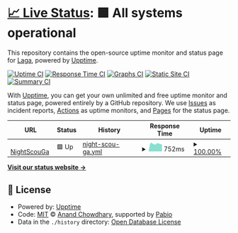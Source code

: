 # [📈 Live Status](https://Laga.github.io/nightscoutga-upptime): <!--live status--> **🟩 All systems operational**

This repository contains the open-source uptime monitor and status page for [Laga](https://Laga.github.io/nightscoutga-upptime), powered by [Upptime](https://github.com/upptime/upptime).

[![Uptime CI](https://github.com/Laga/nightscoutga-upptime/workflows/Uptime%20CI/badge.svg)](https://github.com/Laga/nightscoutga-upptime/actions?query=workflow%3A%22Uptime+CI%22)
[![Response Time CI](https://github.com/Laga/nightscoutga-upptime/workflows/Response%20Time%20CI/badge.svg)](https://github.com/Laga/nightscoutga-upptime/actions?query=workflow%3A%22Response+Time+CI%22)
[![Graphs CI](https://github.com/Laga/nightscoutga-upptime/workflows/Graphs%20CI/badge.svg)](https://github.com/Laga/nightscoutga-upptime/actions?query=workflow%3A%22Graphs+CI%22)
[![Static Site CI](https://github.com/Laga/nightscoutga-upptime/workflows/Static%20Site%20CI/badge.svg)](https://github.com/Laga/nightscoutga-upptime/actions?query=workflow%3A%22Static+Site+CI%22)
[![Summary CI](https://github.com/Laga/nightscoutga-upptime/workflows/Summary%20CI/badge.svg)](https://github.com/Laga/nightscoutga-upptime/actions?query=workflow%3A%22Summary+CI%22)

With [Upptime](https://upptime.js.org), you can get your own unlimited and free uptime monitor and status page, powered entirely by a GitHub repository. We use [Issues](https://github.com/Laga/nightscoutga-upptime/issues) as incident reports, [Actions](https://github.com/Laga/nightscoutga-upptime/actions) as uptime monitors, and [Pages](https://Laga.github.io/nightscoutga-upptime) for the status page.

<!--start: status pages-->
<!-- This summary is generated by Upptime (https://github.com/upptime/upptime) -->
<!-- Do not edit this manually, your changes will be overwritten -->
<!-- prettier-ignore -->
| URL | Status | History | Response Time | Uptime |
| --- | ------ | ------- | ------------- | ------ |
| <img alt="" src="https://icons.duckduckgo.com/ip3/nightscoutga.freeddns.org.ico" height="13"> [NightScouGa](https://nightscoutga.freeddns.org/) | 🟩 Up | [night-scou-ga.yml](https://github.com/Laga/nightscoutga-upptime/commits/HEAD/history/night-scou-ga.yml) | <details><summary><img alt="Response time graph" src="./graphs/night-scou-ga/response-time-week.png" height="20"> 752ms</summary><br><a href="https://Laga.github.io/nightscoutga-upptime/history/night-scou-ga"><img alt="Response time 752" src="https://img.shields.io/endpoint?url=https%3A%2F%2Fraw.githubusercontent.com%2FLaga%2Fnightscoutga-upptime%2FHEAD%2Fapi%2Fnight-scou-ga%2Fresponse-time.json"></a><br><a href="https://Laga.github.io/nightscoutga-upptime/history/night-scou-ga"><img alt="24-hour response time 694" src="https://img.shields.io/endpoint?url=https%3A%2F%2Fraw.githubusercontent.com%2FLaga%2Fnightscoutga-upptime%2FHEAD%2Fapi%2Fnight-scou-ga%2Fresponse-time-day.json"></a><br><a href="https://Laga.github.io/nightscoutga-upptime/history/night-scou-ga"><img alt="7-day response time 752" src="https://img.shields.io/endpoint?url=https%3A%2F%2Fraw.githubusercontent.com%2FLaga%2Fnightscoutga-upptime%2FHEAD%2Fapi%2Fnight-scou-ga%2Fresponse-time-week.json"></a><br><a href="https://Laga.github.io/nightscoutga-upptime/history/night-scou-ga"><img alt="30-day response time 752" src="https://img.shields.io/endpoint?url=https%3A%2F%2Fraw.githubusercontent.com%2FLaga%2Fnightscoutga-upptime%2FHEAD%2Fapi%2Fnight-scou-ga%2Fresponse-time-month.json"></a><br><a href="https://Laga.github.io/nightscoutga-upptime/history/night-scou-ga"><img alt="1-year response time 752" src="https://img.shields.io/endpoint?url=https%3A%2F%2Fraw.githubusercontent.com%2FLaga%2Fnightscoutga-upptime%2FHEAD%2Fapi%2Fnight-scou-ga%2Fresponse-time-year.json"></a></details> | <details><summary><a href="https://Laga.github.io/nightscoutga-upptime/history/night-scou-ga">100.00%</a></summary><a href="https://Laga.github.io/nightscoutga-upptime/history/night-scou-ga"><img alt="All-time uptime 100.00%" src="https://img.shields.io/endpoint?url=https%3A%2F%2Fraw.githubusercontent.com%2FLaga%2Fnightscoutga-upptime%2FHEAD%2Fapi%2Fnight-scou-ga%2Fuptime.json"></a><br><a href="https://Laga.github.io/nightscoutga-upptime/history/night-scou-ga"><img alt="24-hour uptime 100.00%" src="https://img.shields.io/endpoint?url=https%3A%2F%2Fraw.githubusercontent.com%2FLaga%2Fnightscoutga-upptime%2FHEAD%2Fapi%2Fnight-scou-ga%2Fuptime-day.json"></a><br><a href="https://Laga.github.io/nightscoutga-upptime/history/night-scou-ga"><img alt="7-day uptime 100.00%" src="https://img.shields.io/endpoint?url=https%3A%2F%2Fraw.githubusercontent.com%2FLaga%2Fnightscoutga-upptime%2FHEAD%2Fapi%2Fnight-scou-ga%2Fuptime-week.json"></a><br><a href="https://Laga.github.io/nightscoutga-upptime/history/night-scou-ga"><img alt="30-day uptime 100.00%" src="https://img.shields.io/endpoint?url=https%3A%2F%2Fraw.githubusercontent.com%2FLaga%2Fnightscoutga-upptime%2FHEAD%2Fapi%2Fnight-scou-ga%2Fuptime-month.json"></a><br><a href="https://Laga.github.io/nightscoutga-upptime/history/night-scou-ga"><img alt="1-year uptime 100.00%" src="https://img.shields.io/endpoint?url=https%3A%2F%2Fraw.githubusercontent.com%2FLaga%2Fnightscoutga-upptime%2FHEAD%2Fapi%2Fnight-scou-ga%2Fuptime-year.json"></a></details>

<!--end: status pages-->

[**Visit our status website →**](https://Laga.github.io/nightscoutga-upptime)

## 📄 License

- Powered by: [Upptime](https://github.com/upptime/upptime)
- Code: [MIT](./LICENSE) © [Anand Chowdhary](https://anandchowdhary.com), supported by [Pabio](https://pabio.com)
- Data in the `./history` directory: [Open Database License](https://opendatacommons.org/licenses/odbl/1-0/)
